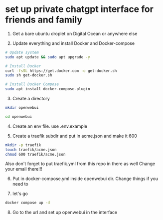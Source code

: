 # set up private chatgpt interface for friends and family

1. Get a bare ubuntu droplet on Digital Ocean or anywhere else

2. Update everything and install Docker and Docker-compose

```bash
# Update system
sudo apt update && sudo apt upgrade -y

# Install Docker
curl -fsSL https://get.docker.com -o get-docker.sh
sudo sh get-docker.sh

# Install Docker Compose
sudo apt install docker-compose-plugin
```

3. Create a directory

```bash
mkdir openwebui

cd openwebui
```

4. Create an env file.
use .env.example

5. Create a traefik subdir and put in acme.json and make it 600

```bash
mkdir -p traefik
touch traefik/acme.json
chmod 600 traefik/acme.json
```

Also don't forget to put traefik.yml from this repo in there as well
Change your email there!!!


6. Put in docker-compose.yml inside openwebui dir. Change things if you need to

7. let's go

```bash
docker compose up -d
```

8. Go to the url and set up openwebui in the interface
